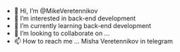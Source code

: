 - 👋 Hi, I’m @MikeVeretennikov
- 👀 I’m interested in back-end development
- 🌱 I’m currently learning back-end development
- 💞️ I’m looking to collaborate on ...
- 📫 How to reach me ... Misha Veretennikov in telegram

<!---
MikeVeretennikov/MikeVeretennikov is a ✨ special ✨ repository because its `README.md` (this file) appears on your GitHub profile.
You can click the Preview link to take a look at your changes.
--->
